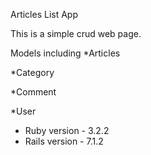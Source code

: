 Articles List App

This is a simple crud web page.

Models including 
*Articles

*Category

*Comment

*User

* Ruby version - 3.2.2
* Rails version - 7.1.2
